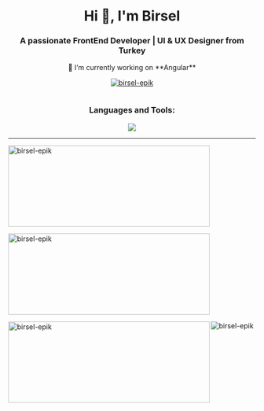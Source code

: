 <h1 align="center">Hi 👋, I'm Birsel</h1>
 <h3 align="center">A passionate FrontEnd Developer | UI & UX Designer from Turkey</h3>
<p align="center">🔭 I’m currently working on **Angular**</p>

<p align="center"> <a href="https://github.com/ryo-ma/github-profile-trophy"><img src="https://github-profile-trophy.vercel.app/?username=birsel-epik&theme=onedark&column=7" alt="birsel-epik" /></a> </p>

<p align="center"> <a href="https://twitter.com/" target="blank"><img src="https://img.shields.io/twitter/follow/?logo=twitter&style=for-the-badge" alt="" /></a> </p>

<h3 align="center">Languages and Tools:</h3>
<p align="center">
  <a href="https://skillicons.dev">
    <img src="https://skillicons.dev/icons?i=angular,ts,javascript,jquery,nodejs,express,materialui,bootstrap,tailwind,html,css,sass,mysql,postgres,mongodb,postman,git,github,gitlab,wordpress,ai,ps,figma,visualstudio,vscode,webstorm,firebase,cloudflare,netlify,notion"/>
  </a>
</p>

<hr>

<p><img align="center" width="410" height="165" src="https://github-readme-stats.vercel.app/api/top-langs?username=birsel-epik&show_icons=true&locale=en&layout=compact&theme=radical" alt="birsel-epik" /></p>

<p><img align="center" width="410" height="165" src="https://github-readme-stats.vercel.app/api?username=birsel-epik&show_icons=true&locale=en&theme=radical" alt="birsel-epik" /></p>

<p><img align="left" width="410" height="165" src="https://github-readme-streak-stats.herokuapp.com/?user=birsel-epik&show_icons=true&theme=radical" alt="birsel-epik" /></p>

<p align="left"> <img src="https://komarev.com/ghpvc/?username=birsel-epik&label=Profile%20views&color=0e75b6&style=flat" alt="birsel-epik" /> </p>

<p><a href="https://git.io/streak-stats"><img src="https://streak-stats.demolab.com?user=birsel-epik&theme=neon-palenight&hide_border=true&border_radius=0" alt="Birsel EPİK - GitHub /></a></p>
